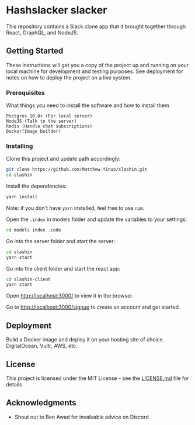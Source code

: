 # Hashslacker slacker

This repository contains a Slack clone app that it brought together through React, GraphQL, and NodeJS.

## Getting Started

These instructions will get you a copy of the project up and running on your local machine for development and testing purposes. See deployment for notes on how to deploy the project on a live system.

### Prerequisites

What things you need to install the software and how to install them

```
Postgres 10.0+ (For local server)
NodeJS (Talk to the server)
Redis (Handle chat subscriptions)
Docker(Image builder)
```

### Installing

Clone this project and update path accordingly:

```sh
git clone https://github.com/Matthew-Yinuo/slashin.git
cd slashin
```

Install the dependencies:

```sh
yarn install
```

Note: if you don't have `yarn` installed, feel free to use `npm`.

Open the `.index` in models folder and update the variables to your settings:

```sh
cd models index .code
```
Go into the server folder and start the server:

```sh
cd slashin
yarn start
```
Go into the client folder and start the react app:

```sh
cd slashin-client
yarn start
```

Open [http://localhost:3000/](http://localhost:3000/) to view it in the browser.

Go to [http://localhost:3000/signup](http://localhost:3000/register) to create an
account and get started.

## Deployment

Build a Docker image and deploy it on your hosting site of choice. DigitalOcean, Vultr, AWS, etc.


## License

This project is licensed under the MIT License - see the [LICENSE.md](LICENSE.md) file for details

## Acknowledgments

* Shout out to Ben Awad for invaluable advice on Discord
